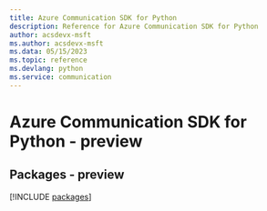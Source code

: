 ```yaml
---
title: Azure Communication SDK for Python
description: Reference for Azure Communication SDK for Python
author: acsdevx-msft
ms.author: acsdevx-msft
ms.data: 05/15/2023
ms.topic: reference
ms.devlang: python
ms.service: communication
---
```

# Azure Communication SDK for Python - preview
## Packages - preview
[!INCLUDE [packages](communication-index.md)]